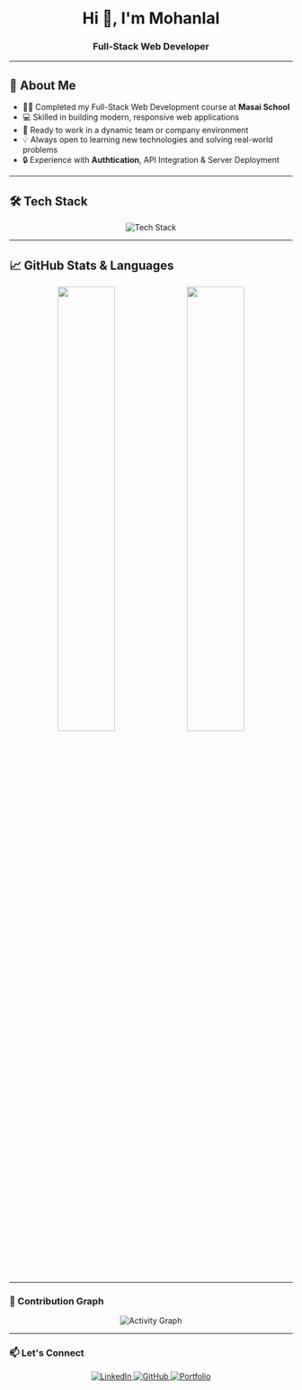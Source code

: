 <h1 align="center">Hi 👋, I'm Mohanlal</h1>
<h3 align="center">Full-Stack Web Developer</h3>

---

## 🚀 About Me

- 👨‍🎓 Completed my Full-Stack Web Development course at **Masai School**
- 💻 Skilled in building modern, responsive web applications
- 💼 Ready to work in a dynamic team or company environment
- 💡 Always open to learning new technologies and solving real-world problems
- 🔒 Experience with **Authtication**, API Integration & Server Deployment  
  

---

## 🛠️ Tech Stack

<div align="center">
  <img src="https://skillicons.dev/icons?i=js,react,nextjs,nodejs,express,mongodb,tailwind,html,css,git,github,vscode" alt="Tech Stack" />
</div>

---

## 📈 GitHub Stats & Languages

<div align="center">
  <img src="https://github-readme-stats.vercel.app/api?username=mohanlal99&show_icons=true&theme=radical" width="45%" />
  <img src="https://github-readme-stats.vercel.app/api/top-langs/?username=mohanlal99&layout=compact&theme=radical" width="45%" />
</div>

---

### 🌟 Contribution Graph  
<div align="center">
  <img src="https://github-readme-activity-graph.vercel.app/graph?username=mohanlal99&bg_color=141321&color=ffffff&line=fe428e&point=ffffff&area=true&hide_border=true" alt="Activity Graph" />
</div>

---

### 📫 Let's Connect  
<div align="center">
  <a href="https://www.linkedin.com/in/mohan-lal-4719a9315" target="_blank">
    <img src="https://img.shields.io/badge/-LinkedIn-blue?style=for-the-badge&logo=linkedin" alt="LinkedIn" />
  </a>
  <a href="https://github.com/mohanlal99" target="_blank">
    <img src="https://img.shields.io/badge/-GitHub-181717?style=for-the-badge&logo=github" alt="GitHub" />
  </a>
  <a href="https://codewithmohanlal.vercel.app" target="_blank">
    <img src="https://img.shields.io/badge/-Portfolio-34a853?style=for-the-badge&logo=vercel" alt="Portfolio" />
  </a>
</div>
